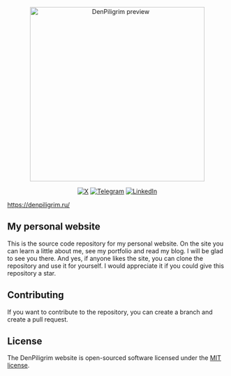 <p align="center"><a href="https://denpiligrim.ru/" target="_blank"><img src="https://denpiligrim.ru/storage/images/preview.png" width="400" alt="DenPiligrim preview"></a></p>

<p align="center">
<a href="https://x.com/denpiligrim" target="_blank"><img src="https://img.shields.io/badge/X-%23000000.svg?style=for-the-badge&logo=X&logoColor=white" alt="X"></a>
<a href="https://t.me/denpiligrim_web" target="_blank"><img src="https://img.shields.io/badge/Telegram-2CA5E0?style=for-the-badge&logo=telegram&logoColor=white" alt="Telegram"></a>
<a href="https://www.linkedin.com/in/vasiljevdenis" target="_blank"><img src="https://img.shields.io/badge/linkedin-%230077B5.svg?style=for-the-badge&logo=linkedin&logoColor=white" alt="LinkedIn"></a>
</p>
<a href="https://denpiligrim.ru/" target="_blank">https://denpiligrim.ru/</a>

## My personal website

This is the source code repository for my personal website. On the site you can learn a little about me, see my portfolio and read my blog. I will be glad to see you there. And yes, if anyone likes the site, you can clone the repository and use it for yourself. I would appreciate it if you could give this repository a star.

## Contributing

If you want to contribute to the repository, you can create a branch and create a pull request.

## License

The DenPiligrim website is open-sourced software licensed under the [MIT license](https://opensource.org/licenses/MIT).